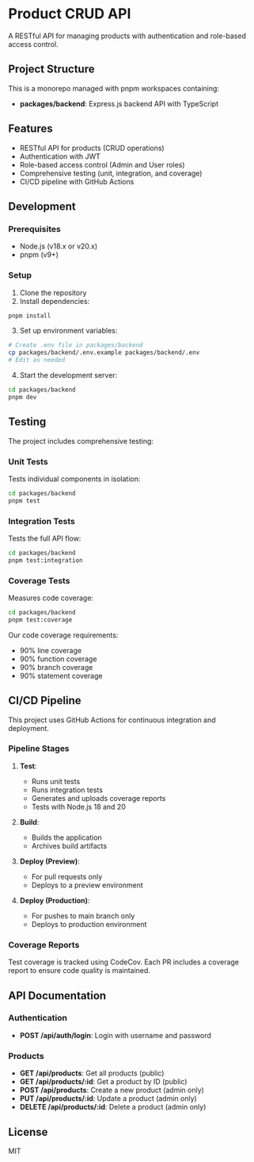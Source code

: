 # Product CRUD API

A RESTful API for managing products with authentication and role-based access control.

## Project Structure

This is a monorepo managed with pnpm workspaces containing:

- **packages/backend**: Express.js backend API with TypeScript

## Features

- RESTful API for products (CRUD operations)
- Authentication with JWT
- Role-based access control (Admin and User roles)
- Comprehensive testing (unit, integration, and coverage)
- CI/CD pipeline with GitHub Actions

## Development

### Prerequisites

- Node.js (v18.x or v20.x)
- pnpm (v9+)

### Setup

1. Clone the repository
2. Install dependencies:

```bash
pnpm install
```

3. Set up environment variables:

```bash
# Create .env file in packages/backend
cp packages/backend/.env.example packages/backend/.env
# Edit as needed
```

4. Start the development server:

```bash
cd packages/backend
pnpm dev
```

## Testing

The project includes comprehensive testing:

### Unit Tests

Tests individual components in isolation:

```bash
cd packages/backend
pnpm test
```

### Integration Tests

Tests the full API flow:

```bash
cd packages/backend
pnpm test:integration
```

### Coverage Tests

Measures code coverage:

```bash
cd packages/backend
pnpm test:coverage
```

Our code coverage requirements:
- 90% line coverage
- 90% function coverage
- 90% branch coverage
- 90% statement coverage

## CI/CD Pipeline

This project uses GitHub Actions for continuous integration and deployment.

### Pipeline Stages

1. **Test**:
   - Runs unit tests
   - Runs integration tests
   - Generates and uploads coverage reports
   - Tests with Node.js 18 and 20

2. **Build**:
   - Builds the application
   - Archives build artifacts

3. **Deploy (Preview)**:
   - For pull requests only
   - Deploys to a preview environment

4. **Deploy (Production)**:
   - For pushes to main branch only
   - Deploys to production environment

### Coverage Reports

Test coverage is tracked using CodeCov. Each PR includes a coverage report to ensure code quality is maintained.

## API Documentation

### Authentication

- **POST /api/auth/login**: Login with username and password

### Products

- **GET /api/products**: Get all products (public)
- **GET /api/products/:id**: Get a product by ID (public)
- **POST /api/products**: Create a new product (admin only)
- **PUT /api/products/:id**: Update a product (admin only)
- **DELETE /api/products/:id**: Delete a product (admin only)

## License

MIT
